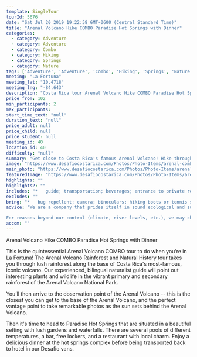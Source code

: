 ```yaml
---
template: SingleTour
tourId: 5676
date: "Sat Jul 20 2019 19:22:58 GMT-0600 (Central Standard Time)"
title: "Arenal Volcano Hike COMBO Paradise Hot Springs with Dinner"
categories: 
  - category: Adventure
  - category: Adventure
  - category: Combo
  - category: Hiking
  - category: Springs
  - category: Nature
tags: ['Adventure', 'Adventure', 'Combo', 'Hiking', 'Springs', 'Nature']
meeting: "La Fortuna"
meeting_lat: "10.4718"
meeting_lng: "-84.643"
description: "Costa Rica tour Arenal Volcano Hike COMBO Paradise Hot Springs with Dinner, id 5676"
price_from: 102
min_participants: 2
max_participants: 
start_time_text: "null"
duration_text: "null"
price_adult: null
price_child: null
price_student: null
meeting_id: 40
location_id: 40
difficulty: "null"
summary: "Get close to Costa Rica's famous Arenal Volcano! Hike through lush rainforest with an experienced naturalist guide who will point out interesting plants and wildlife and tell you all you want to know about Costa Rican nature and history! After your hike, enjoy a relaxing soak and delicious dinner at Paradise Hot Springs, near La Fortuna."
image: "https://www.desafiocostarica.com/Photos/Photo-Items/arenal-combo-tour-arenal-volcano-hike--paradise-hot-springs--dinner-1406410296.jpg"
main_photo: "https://www.desafiocostarica.com/Photos/Photo-Items/arenal-combo-tour-arenal-volcano-hike--paradise-hot-springs--dinner-1406410296.jpg"
featuredImage: "https://www.desafiocostarica.com/Photos/Photo-Items/arenal-combo-tour-arenal-volcano-hike--paradise-hot-springs--dinner-1406410296.jpg"
highlights: ""
highlights2: ""
includes: "*   guide; transportation; beverages; entrance to private reserve; hot springs; dinner"
excludes: ""
bring: "*   bug repellent; camera; binoculars; hiking boots or tennis shoes; rain gear"
advice: "We are a company that prides itself in sound ecological and sustainable tourism practices. We adhere to Costa Rica National Park guidelines to stay on authorized paths and do not permit the extraction of plants or the feeding of wild animals.We have created these fun COMBO tours to help you economize time and money on your vacation - we will coordinate your tour pick-ups and drop-offs and in some COMBOs, you may have a short break back at your hotel to take a breather before the next tour. Please keep your itinerary with you so you are aware of your COMBO logistics.Have a look at our Adventure Waiver if you have questions about our Costa Rica adventure tour policies.

For reasons beyond our control (climate, river levels, etc.), we may change to a more-suitable tour with an equal or similar adventure-appeal or offer other tour options so you don't miss out on a fun day in Costa Rica. We reserve the right to cancel a trip due to unfavorable conditions & will only run a tour according to our policies. Full refund is given if (on rare occasion) no tour is run."
accom: ""
---
```

Arenal Volcano Hike COMBO Paradise Hot Springs with Dinner

This is the quintessential Arenal Volcano COMBO tour to do when you’re in La Fortuna! The Arenal Volcano Rainforest and Natural History tour takes you through lush rainforest along the base of Costa Rica's most-famous, iconic volcano. Our experienced, bilingual naturalist guide will point out interesting plants and wildlife in the vibrant primary and secondary rainforest of the Arenal Volcano National Park.

You’ll then arrive to the observation point of the Arenal Volcano -- this is the closest you can get to the base of the Arenal Volcano, and the perfect vantage point to take remarkable photos as the sun sets behind the Arenal Volcano.

Then it's time to head to Paradise Hot Springs that are situated in a beautiful setting with lush gardens and waterfalls. There are several pools of different temperatures, a bar, free lockers, and a restaurant with local charm. Enjoy a delicious dinner at the hot springs complex before being transported back to hotel in our Desafio vans.